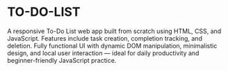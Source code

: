 # TO-DO-LIST
A responsive To-Do List web app built from scratch using HTML, CSS, and JavaScript. Features include task creation, completion tracking, and deletion. Fully functional UI with dynamic DOM manipulation, minimalistic design, and local user interaction — ideal for daily productivity and beginner-friendly JavaScript practice.
